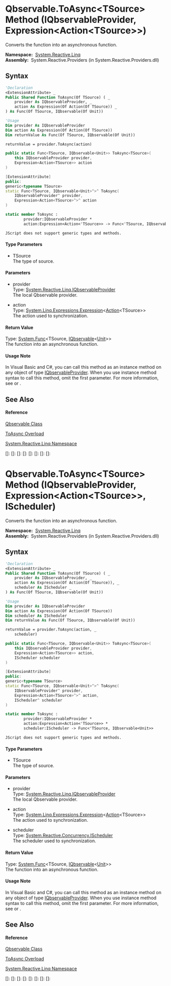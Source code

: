 # Qbservable.ToAsync\<TSource\> Method (IQbservableProvider, Expression\<Action\<TSource\>\>)

Converts the function into an asynchronous function.

**Namespace:**  [System.Reactive.Linq](System.Reactive.Linq\System.Reactive.Linq.md)  
**Assembly:**  System.Reactive.Providers (in System.Reactive.Providers.dll)

## Syntax

```vb
'Declaration
<ExtensionAttribute> _
Public Shared Function ToAsync(Of TSource) ( _
    provider As IQbservableProvider, _
    action As Expression(Of Action(Of TSource)) _
) As Func(Of TSource, IQbservable(Of Unit))
```

```vb
'Usage
Dim provider As IQbservableProvider
Dim action As Expression(Of Action(Of TSource))
Dim returnValue As Func(Of TSource, IQbservable(Of Unit))

returnValue = provider.ToAsync(action)
```

```csharp
public static Func<TSource, IQbservable<Unit>> ToAsync<TSource>(
    this IQbservableProvider provider,
    Expression<Action<TSource>> action
)
```

```c++
[ExtensionAttribute]
public:
generic<typename TSource>
static Func<TSource, IQbservable<Unit>^>^ ToAsync(
    IQbservableProvider^ provider, 
    Expression<Action<TSource>^>^ action
)
```

```fsharp
static member ToAsync : 
        provider:IQbservableProvider * 
        action:Expression<Action<'TSource>> -> Func<'TSource, IQbservable<Unit>> 
```

```jscript
JScript does not support generic types and methods.
```

#### Type Parameters

- TSource  
  The type of source.

#### Parameters

- provider  
  Type: [System.Reactive.Linq.IQbservableProvider](IQbservableProvider\IQbservableProvider.md)  
  The local Qbservable provider.

- action  
  Type: [System.Linq.Expressions.Expression](https://msdn.microsoft.com/en-us/library/Bb335710)\<[Action](https://msdn.microsoft.com/en-us/library/018hxwa8)\<TSource\>\>  
  The action used to synchronization.

#### Return Value

Type: [System.Func](https://msdn.microsoft.com/en-us/library/Bb549151)\<TSource, [IQbservable](IQbservable\IQbservable(TSource).md)\<[Unit](Unit\Unit.md)\>\>  
The function into an asynchronous function.

#### Usage Note

In Visual Basic and C\#, you can call this method as an instance method on any object of type [IQbservableProvider](IQbservableProvider\IQbservableProvider.md). When you use instance method syntax to call this method, omit the first parameter. For more information, see [](https://msdn.microsoft.com/en-us/library/Bb384936) or [](https://msdn.microsoft.com/en-us/library/Bb383977).

## See Also

#### Reference

[Qbservable Class](Qbservable\Qbservable.md)

[ToAsync Overload](ToAsync\Qbservable.ToAsync.md)

[System.Reactive.Linq Namespace](System.Reactive.Linq\System.Reactive.Linq.md)

[]: 
[]: 
[]: 
[]: 
[]: 
[]: 
[]: 
[]: 
# Qbservable.ToAsync\<TSource\> Method (IQbservableProvider, Expression\<Action\<TSource\>\>, IScheduler)

Converts the function into an asynchronous function.

**Namespace:**  [System.Reactive.Linq](System.Reactive.Linq\System.Reactive.Linq.md)  
**Assembly:**  System.Reactive.Providers (in System.Reactive.Providers.dll)

## Syntax

```vb
'Declaration
<ExtensionAttribute> _
Public Shared Function ToAsync(Of TSource) ( _
    provider As IQbservableProvider, _
    action As Expression(Of Action(Of TSource)), _
    scheduler As IScheduler _
) As Func(Of TSource, IQbservable(Of Unit))
```

```vb
'Usage
Dim provider As IQbservableProvider
Dim action As Expression(Of Action(Of TSource))
Dim scheduler As IScheduler
Dim returnValue As Func(Of TSource, IQbservable(Of Unit))

returnValue = provider.ToAsync(action, _
    scheduler)
```

```csharp
public static Func<TSource, IQbservable<Unit>> ToAsync<TSource>(
    this IQbservableProvider provider,
    Expression<Action<TSource>> action,
    IScheduler scheduler
)
```

```c++
[ExtensionAttribute]
public:
generic<typename TSource>
static Func<TSource, IQbservable<Unit>^>^ ToAsync(
    IQbservableProvider^ provider, 
    Expression<Action<TSource>^>^ action, 
    IScheduler^ scheduler
)
```

```fsharp
static member ToAsync : 
        provider:IQbservableProvider * 
        action:Expression<Action<'TSource>> * 
        scheduler:IScheduler -> Func<'TSource, IQbservable<Unit>> 
```

```jscript
JScript does not support generic types and methods.
```

#### Type Parameters

- TSource  
  The type of source.

#### Parameters

- provider  
  Type: [System.Reactive.Linq.IQbservableProvider](IQbservableProvider\IQbservableProvider.md)  
  The local Qbservable provider.

- action  
  Type: [System.Linq.Expressions.Expression](https://msdn.microsoft.com/en-us/library/Bb335710)\<[Action](https://msdn.microsoft.com/en-us/library/018hxwa8)\<TSource\>\>  
  The action used to synchronization.

- scheduler  
  Type: [System.Reactive.Concurrency.IScheduler](IScheduler\IScheduler.md)  
  The scheduler used to synchronization.

#### Return Value

Type: [System.Func](https://msdn.microsoft.com/en-us/library/Bb549151)\<TSource, [IQbservable](IQbservable\IQbservable(TSource).md)\<[Unit](Unit\Unit.md)\>\>  
The function into an asynchronous function.

#### Usage Note

In Visual Basic and C\#, you can call this method as an instance method on any object of type [IQbservableProvider](IQbservableProvider\IQbservableProvider.md). When you use instance method syntax to call this method, omit the first parameter. For more information, see [](https://msdn.microsoft.com/en-us/library/Bb384936) or [](https://msdn.microsoft.com/en-us/library/Bb383977).

## See Also

#### Reference

[Qbservable Class](Qbservable\Qbservable.md)

[ToAsync Overload](ToAsync\Qbservable.ToAsync.md)

[System.Reactive.Linq Namespace](System.Reactive.Linq\System.Reactive.Linq.md)

[]: 
[]: 
[]: 
[]: 
[]: 
[]: 
[]: 
[]: 